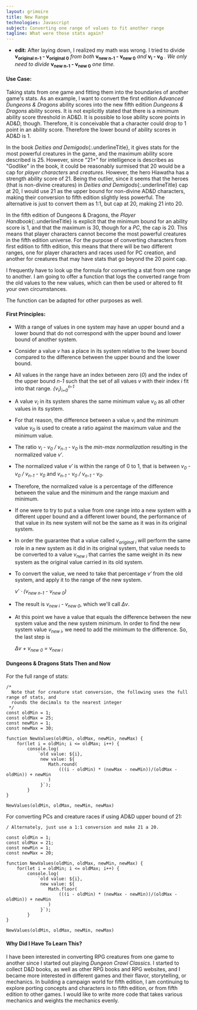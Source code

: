```yaml
---
layout: grimoire
title: New Range
technologies: Javascript
subject: Converting one range of values to fit another range
tagline: What were those stats again?
---
```


* **edit:** After laying down, I realized my math was wrong. I tried to divide **v<sub>original n-1</sub> - v<sub>original 0</sub>**
*from both* **v<sub>new n-1</sub> - v<sub>new 0</sub>** *and* **v<sub>i</sub> - v<sub>0</sub>** *. We only need to divide* **v<sub>new n-1</sub> - v<sub>new 0</sub>** *one time.*

#### Use Case: 
Taking stats from one game and fitting them into the boundaries of another game's stats. As an example, I want to convert the first
edition *Advanced Dungeons & Dragons* ability scores into the new fifth edition *Dungeons & Dragons* ability scores. It is not explicitly stated that there is a minimum ability score threshold in AD&D. It is possible to lose ability score points in AD&D, though. Therefore, it is conceivable that a character could drop to 1 point in an ability score. Therefore the lower bound of ability scores in AD&D is 1.

In the book *Deities and Demigods*{:.underlineTitle}, it gives stats for the most powerful creatures in the game, and the maximum ability score described is 25. However, since "21+" for intelligence is describes as "Godlike" in the book, it could be reasonably surmised that 20 would be a cap for *player characters* and *creatures*. However, the hero Hiawatha has a strength ability score of 21. Being the outlier, since it seems that the heroes (that is non-divine creatures) in *Deities and Demigods*{:.underlineTitle} cap at 20, I would use 21 as the upper bound for non-divine AD&D characters, making their conversion to fifth edition slightly less powerful. The alternative is just to convert them as 1:1, but cap at 20, making 21 into 20.

In the fifth edition of Dungeons & Dragons, the *Player Handbook*{:.underlineTitle} is explicit that the minimum bound for an ability score is 1, and that the maximum is 30, though for a *PC*, the cap is 20. This means that player characters cannot become the most powerful creatures in the fifth edition universe. For the purpose of converting characters from first edition to fifth edition, this means that there will be two different ranges, one for player characters and races used for PC creation, and another for creatures that may have stats that go beyond the 20 point cap.

I frequently have to look up the formula for converting a stat from one range to another. I am going to offer a function that logs the converted range from the old values to the new values, which can then be used or altered to fit your own circumstances.

The function can be adapted for other purposes as well.

#### First Principles: 
* With a range of values in one system may have an upper bound and a lower bound that do not
  correspond with the upper bound and lower bound of another system.
* Consider a value *v* has a place in its system relative to the lower bound compared to the difference between the upper bound and the lower bound.
* All values in the range have an index between zero (*0*) and the index of the upper bound *n-1* such that the set of all values
  *v* with their index *i* fit into that range.
	*{v<sub>i</sub>}<sub>i=0</sub><sup>n-1</sup>*
* A value *v<sub>i</sub>* in its system shares the same minimum value *v<sub>0</sub>* as all other values in its system.
* For that reason, the difference between a value *v<sub>i</sub>* and the minimum value *v<sub>0</sub>* is used to create
  a ratio against the maximum value and the minimum value.
* The ratio *v<sub>i</sub> - v<sub>0</sub> / v<sub>n-1</sub> - v<sub>0</sub>* is the *min-max normalization* resulting in 
  the normalized value *v′*.
* The normalized value *v′* is within the range of 0 to 1, that is between  *v<sub>0</sub> - v<sub>0</sub> / v<sub>n-1</sub> - v<sub>0</sub>* and *v<sub>n-1</sub> - v<sub>0</sub> / v<sub>n-1</sub> - v<sub>0</sub>*.
* Therefore, the normalized value is a percentage of the difference between the value and the minimum and the range maxium and minimum.
* If one were to try to put a value from one range into a new system with a different upper bound
  and a different lower bound, the performance of that value in its new system will not be the same
  as it was in its original system.
* In order the guarantee that a value called *v<sub>original i</sub>* will perform the same role in a new system as it did in its
  original system, that value needs to be converted to a value *v<sub>new i</sub>* that carries the same weight in its
  new system as the original value carried in its old system.
* To convert the value, we need to take that percentage *v′* from the old system, and apply it to the range of the new system.

  *v′ ⋅ (v<sub>new n-1</sub> - v<sub>new 0</sub>)*
* The result is *v<sub>new i</sub> - v<sub>new 0</sub>*, which we'll call *Δv*. 
* At this point we have a value that equals the difference between the new system value and the new system minimum. In order to find 
  the new system value *v<sub>new i</sub>*, we need to add the minimum to the difference. So, the last step is 

  *Δv + v<sub>new 0</sub> = v<sub>new i</sub>*

#### Dungeons & Dragons Stats Then and Now
For the full range of stats:

```
/* 
  Note that for creature stat conversion, the following uses the full range of stats, and 
  rounds the decimals to the nearest integer	
 */
const oldMin = 1;
const oldMax = 25;
const newMin = 1;
const newMax = 30;

function NewValues(oldMin, oldMax, newMin, newMax) {
	for(let i = oldMin; i <= oldMax; i++) {
		console.log(
			`old value: ${i}, 
			 new value: ${
			 	Math.round(
			 		(((i - oldMin) * (newMax - newMin))/(oldMax - oldMin)) + newMin
			 	)
			 }`);
		}
}

NewValues(oldMin, oldMax, newMin, newMax)
```
For converting PCs and creature races if using AD&D upper bound of 21:
```
/ Alternately, just use a 1:1 conversion and make 21 a 20.
  
const oldMin = 1;
const oldMax = 21;
const newMin = 1;
const newMax = 20;

function NewValues(oldMin, oldMax, newMin, newMax) {
	for(let i = oldMin; i <= oldMax; i++) {
		console.log(
			`old value: ${i}, 
			 new value: ${
			 	Math.floor(
			 		(((i - oldMin) * (newMax - newMin))/(oldMax - oldMin)) + newMin
			 	)
			 }`);
		}
}

NewValues(oldMin, oldMax, newMin, newMax)
```
#### Why Did I Have To Learn This?
I have been interested in converting RPG creatures from one game to another since I started out playing *Dungeon Crawl Classics*.
I started to collect D&D books, as well as other RPG books and RPG websites, and I became more interested in different games and their flavor, storytelling, or mechanics. In building a campaign world for fifth edition, I am continuing to explore porting concepts and characters in to fifth edition, or from fifth edition to other games. I would like to write more code that takes various mechanics and weights the mechanics evenly.